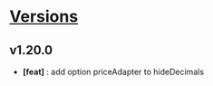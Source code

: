 # [Versions](https://github.com/Tracktor/react-utils/releases)

## v1.20.0
- **[feat]** : add option priceAdapter to hideDecimals
